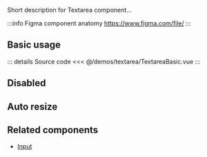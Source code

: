 Short description for Textarea component...

:::info Figma component anatomy
https://www.figma.com/file/
:::

## Basic usage

<TextareaBasic />

::: details Source code
<<< @/demos/textarea/TextareaBasic.vue
:::

## Disabled

<TextareaDisabled />

## Auto resize

<TextareaAutoResize />

## Related components

- [Input](/components/input/input.doc)
